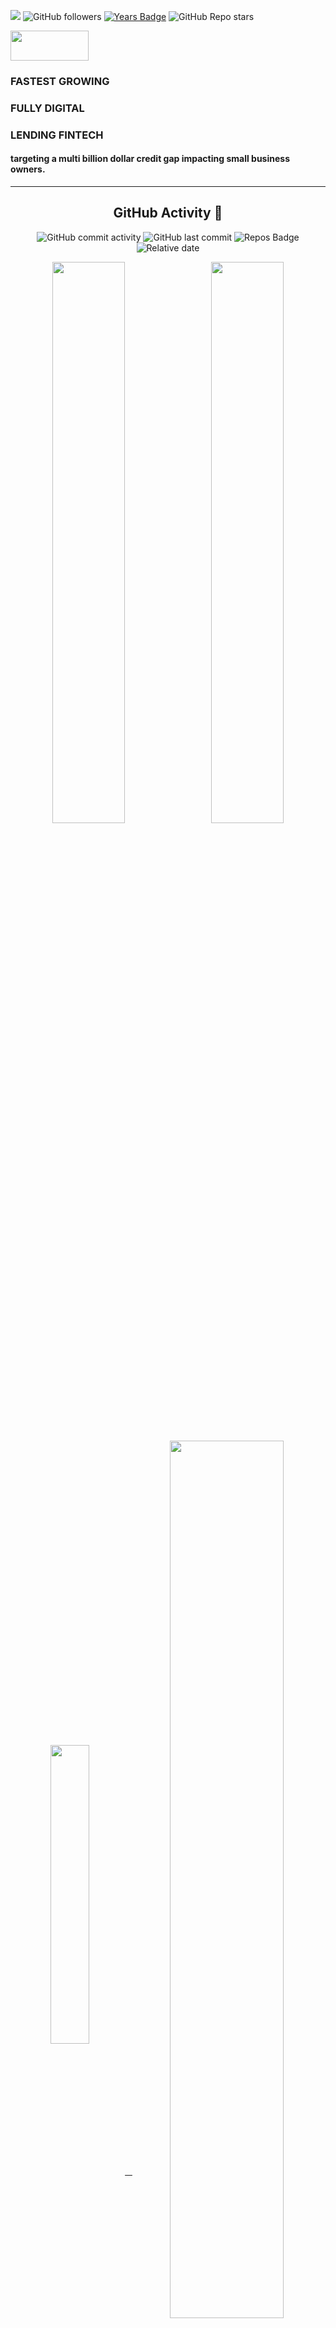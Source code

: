 ![](https://komarev.com/ghpvc/?username=datateam-happy&label=PROFILE+VIEWS&color=31d5b3)
![GitHub followers](https://img.shields.io/github/followers/datateam-happy?style=social)
[![Years Badge](https://badges.pufler.dev/years/datateam-happy?color=00aeff)](https://badges.pufler.dev)
![GitHub Repo stars](https://img.shields.io/github/stars/datateam-happy/datateam-happy?style=social)

<div align = "left">
<img align = "center" src="https://happyness.net/img/logo.png" style="width:125px;height:48px;"></img>
<!-- <img align = "right" src="https://cdn.dribbble.com/users/2424870/screenshots/9681857/media/e2ba35a0106e60cb0960f3963304cef8.gif" style="width:350px;height:262px;"></img> -->

### FASTEST GROWING
### FULLY DIGITAL 
### LENDING FINTECH
#### targeting a multi billion dollar credit gap impacting small business owners.
<hr></hr>

<div align = "center">
<h2> GitHub Activity 🚀</h2> 

![GitHub commit activity](https://img.shields.io/github/commit-activity/w/datateam-happy/datateam-happy?color=31d5b3)
![GitHub last commit](https://img.shields.io/github/last-commit/datateam-happy/datateam-happy?color=00aeff)
![Repos Badge](https://badges.pufler.dev/repos/datateam-happy?color=31d5b3)
![Relative date](https://img.shields.io/date/1645873728?color=00aeff) 
  
<a href="https://github.com/datateam-happy/datateam-happy"><img align="center" width="48%" src="https://github-readme-streak-stats.herokuapp.com/?user=datateam-happy&theme=algolia"></a>&nbsp;&nbsp;
<a href="https://github.com/datateam-happy/datateam-happy"><img align="center" width="48%" src="https://github-readme-stats.vercel.app/api?username=datateam-happy&show_icons=true&theme=algolia"></a>
<br>
  
<a href="https://github.com/datateam-happy/datateam-happy"><img align="center" width="35%" src="https://github-readme-stats.vercel.app/api/top-langs/?username=datateam-happy&layout=compact&theme=algolia">&nbsp;&nbsp;
<a href="https://github.com/datateam-happy/datateam-happy"><img align="center" width="60%" src="https://activity-graph.herokuapp.com/graph?username=datateam-happy&bg_color=040c2c&color=ffffff&line=0fa1cd&point=2dde98&area=true&hide_border=true"></a>
<hr></hr>
<img align = "center" src="https://user-images.githubusercontent.com/100198728/155835684-9629cfb8-f24d-4a39-9748-fc6fa194925d.png" style="width:500px;height:68px;"></img>
<div align = "center">
<br> 
<table style="width:100%">
<tr><th><div align = "left">
<h3 align="left">01. Ramkrishna Raut</h3>
<h4 align="left"> Senior operations management professional | Business Strategist | <br>
Program management | BPA operations & data science specialist </h4>
<h5 align="left">🌎 Mumbai, Maharashtra, India</h5>
  
[![LinkedIn](https://img.shields.io/badge/Ramkrishna_Raut-0077B5?style=for-the-badge&logo=linkedin&logoColor=white)](https://www.linkedin.com/in/ramkrishna-raut-a76a673b/)
[![Gmail](https://img.shields.io/badge/ramkrishnaraut84@gmail.com-D14836?style=for-the-badge&logo=gmail&logoColor=white)](https://mail.google.com/mail/u/0/?tab=rm&ogbl#inbox)
 </th> 
<th><div align = "left">
<h3 align="left">02. Pankaj Todkar</h3>
<h4 align="left"> Data Architect </h4>
<h5 align="left">🌎 Thane, Maharashtra, India</h5>   
  
[![LinkedIn](https://img.shields.io/badge/Pankaj_Todkar-0077B5?style=for-the-badge&logo=linkedin&logoColor=white)](https://www.linkedin.com/in/pankaj-todkar-992b2519/)
</th>
  </tr>
  <tr>
<td><div align = "left">
<h3 align="left">03. Adarsh Dattatri</h3>
<h4 align="left"> Find value in data | Build data products | Operational ML | <br>
Applied ML </h4>
<h5 align="left">🌎 Bengaluru, Karnataka, India</h5>
  
[![LinkedIn](https://img.shields.io/badge/Adarsh_Dattatri-0077B5?style=for-the-badge&logo=linkedin&logoColor=white)](https://www.linkedin.com/in/adarsh-dattatri-420ab621/)
[![Twitter](https://img.shields.io/badge/Adarsh_Dattatri-%231DA1F2.svg?style=for-the-badge&logo=Twitter&logoColor=white)](https://twitter.com/adarshdattatri)
[![GitHub](https://img.shields.io/badge/Adarsh_Dattatri-%23121011.svg?style=for-the-badge&logo=github&logoColor=white)](https://github.com/adarsh-dattatri)
</td>

<td><div align = "left">
<h3 align="left">04. Aadarsh Ballari</h3>
<h4 align="left"> REACT NATIVE | Flutter | Node js | mongo db | <br>
SQL | (learning Blockchain ) </h4>
<h5 align="left">🌎 Mumbai, Maharashtra, India</h5>
  
[![LinkedIn](https://img.shields.io/badge/Aadarsh_Ballari-0077B5?style=for-the-badge&logo=linkedin&logoColor=white)](https://www.linkedin.com/in/adarsh-ballari/)
[![Twitter](https://img.shields.io/badge/Aadarsh_Ballari-%231DA1F2.svg?style=for-the-badge&logo=Twitter&logoColor=white)](https://twitter.com/AdarshBallari1)
  <br>
[![Gmail](https://img.shields.io/badge/ballariadarsh09@gmail.com-D14836?style=for-the-badge&logo=gmail&logoColor=white)](https://mail.google.com/mail/u/0/?tab=rm&ogbl#inbox)
[![GitHub](https://img.shields.io/badge/Aadarsh_Ballari-%23121011.svg?style=for-the-badge&logo=github&logoColor=white)](https://github.com/ballariadarsh09)
</td>
  </tr>
</table>
  </div>
